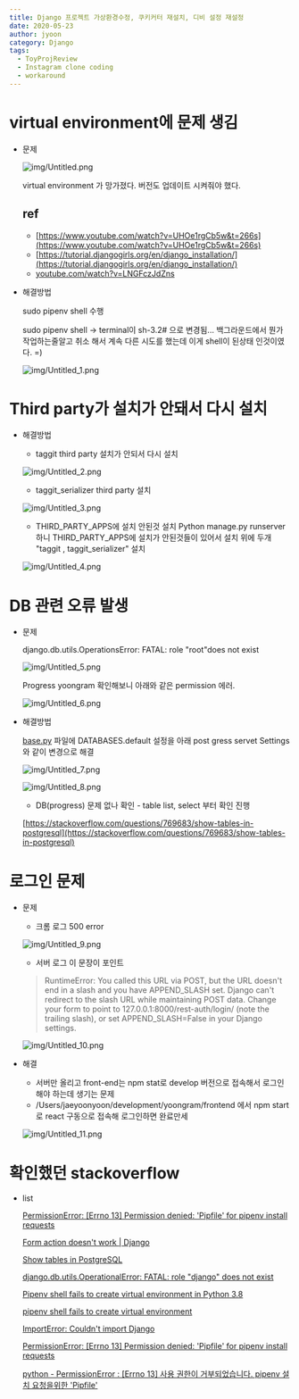 ```yaml
---
title: Django 프로젝트 가상환경수정, 쿠키커터 재설치, 디비 설정 재설정
date: 2020-05-23
author: jyoon
category: Django
tags:
  - ToyProjReview
  - Instagram clone coding
  - workaround
---
```

# virtual environment에 문제 생김

- 문제

    ![img/Untitled.png](img/Untitled.png)

    virtual environment 가 망가졌다. 버전도 업데이트 시켜줘야 했다. 

    ## ref

    - [https://www.youtube.com/watch?v=UHOe1rgCb5w&t=266s](https://www.youtube.com/watch?v=UHOe1rgCb5w&t=266s)
    - [https://tutorial.djangogirls.org/en/django_installation/](https://tutorial.djangogirls.org/en/django_installation/)
    - [youtube.com/watch?v=LNGFczJdZns](http://youtube.com/watch?v=LNGFczJdZns)
- 해결방법

    sudo pipenv shell 수행

    sudo pipenv shell → terminal이 sh-3.2# 으로 변경됨... 백그라운드에서 뭔가 작업하는줄알고 취소 해서 계속 다른 시도를 했는데 이게 shell이 된상태 인것이였다. =)

    ![img/Untitled_1.png](img/Untitled_1.png)

# Third party가 설치가 안돼서 다시 설치

- 해결방법

    - taggit third party 설치가 안되서 다시 설치

    ![img/Untitled_2.png](img/Untitled_2.png)

    - taggit_serializer third party 설치

    ![img/Untitled_3.png](img/Untitled_3.png)

    - THIRD_PARTY_APPS에 설치 안된것 설치
      Python manage.py runserver 하니 THIRD_PARTY_APPS에 설치가 안된것들이 있어서 설치 위에 두개 "taggit , taggit_serializer" 설치

    ![img/Untitled_4.png](img/Untitled_4.png)

# DB 관련 오류 발생

- 문제

    django.db.utils.OperationsError: FATAL: role "root"does not exist

    ![img/Untitled_5.png](img/Untitled_5.png)

    Progress yoongram 확인해보니 아래와 같은 permission 에러.

    ![img/Untitled_6.png](img/Untitled_6.png)

- 해결방법

    [base.py](http://base.py) 파일에 DATABASES.default 설정을 아래 post gress servet Settings와 같이 변경으로 해결

    ![img/Untitled_7.png](img/Untitled_7.png)

    ![img/Untitled_8.png](img/Untitled_8.png)

    - DB(progress) 문제 없나 확인 - table list, select 부터 확인 진행

    [https://stackoverflow.com/questions/769683/show-tables-in-postgresql](https://stackoverflow.com/questions/769683/show-tables-in-postgresql)

# 로그인 문제

- 문제
    - 크롬 로그 500 error

    ![img/Untitled_9.png](img/Untitled_9.png)

    - 서버 로그
    이 문장이 포인트

    > RuntimeError: You called this URL via POST, but the URL doesn't end in a slash and you have APPEND_SLASH set. Django can't redirect to the slash URL while maintaining POST data. Change your form to point to 127.0.0.1:8000/rest-auth/login/ (note the trailing slash), or set APPEND_SLASH=False in your Django settings.

    ![img/Untitled_10.png](img/Untitled_10.png)

- 해결
    - 서버만 올리고 front-end는 npm stat로 develop 버전으로 접속해서 로그인해야 하는데 생기는 문제
    - /Users/jaeyoonyoon/development/yoongram/frontend 에서 npm start로 react 구동으로 접속해 로그인하면 완료만세

    ![img/Untitled_11.png](img/Untitled_11.png)



# 확인했던 stackoverflow

- list

    [PermissionError: [Errno 13] Permission denied: 'Pipfile' for pipenv install requests](https://stackoverflow.com/questions/46095253/permissionerror-errno-13-permission-denied-pipfile-for-pipenv-install-requ)

    [Form action doesn't work | Django](https://stackoverflow.com/questions/27348986/form-action-doesnt-work-django)

    [Show tables in PostgreSQL](https://stackoverflow.com/questions/769683/show-tables-in-postgresql)

    [django.db.utils.OperationalError: FATAL: role "django" does not exist](https://stackoverflow.com/questions/40922239/django-db-utils-operationalerror-fatal-role-django-does-not-exist)

    [Pipenv shell fails to create virtual environment in Python 3.8](https://stackoverflow.com/questions/59144091/pipenv-shell-fails-to-create-virtual-environment-in-python-3-8)

    [pipenv shell fails to create virtual environment](https://stackoverflow.com/questions/58959706/pipenv-shell-fails-to-create-virtual-environment)

    [ImportError: Couldn't import Django](https://stackoverflow.com/questions/46210934/importerror-couldnt-import-django)

    [PermissionError: [Errno 13] Permission denied: 'Pipfile' for pipenv install requests](https://stackoverflow.com/questions/46095253/permissionerror-errno-13-permission-denied-pipfile-for-pipenv-install-requ)

    [python - PermissionError : [Errno 13] 사용 권한이 거부되었습니다. pipenv 설치 요청을위한 'Pipfile'](https://stackoverrun.com/ko/q/12645311)
